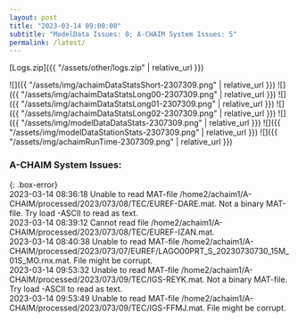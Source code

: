 ```yaml
---
layout: post
title: "2023-03-14 09:00:00"
subtitle: "ModelData Issues: 0; A-CHAIM System Issues: 5"
permalink: /latest/
---
```


[Logs.zip]({{ "/assets/other/logs.zip" | relative_url }})  

![]({{ "/assets/img/achaimDataStatsShort-2307309.png" | relative_url }})
![]({{ "/assets/img/achaimDataStatsLong00-2307309.png" | relative_url }})
![]({{ "/assets/img/achaimDataStatsLong01-2307309.png" | relative_url }})
![]({{ "/assets/img/achaimDataStatsLong02-2307309.png" | relative_url }})
![]({{ "/assets/img/modelDataDataStats-2307309.png" | relative_url }})
![]({{ "/assets/img/modelDataStationStats-2307309.png" | relative_url }})
![]({{ "/assets/img/achaimRunTime-2307309.png" | relative_url }})


### A-CHAIM System Issues:  
  
{: .box-error}  
2023-03-14 08:36:18 Unable to read MAT-file /home2/achaim1/A-CHAIM/processed/2023/073/08/TEC/EUREF-DARE.mat. Not a binary MAT-file. Try load -ASCII to read as text.  
2023-03-14 08:39:12 Cannot read file /home2/achaim1/A-CHAIM/processed/2023/073/08/TEC/EUREF-IZAN.mat.  
2023-03-14 08:40:38 Unable to read MAT-file /home2/achaim1/A-CHAIM/processed/2023/073/07/EUREF/LAGO00PRT_S_20230730730_15M_01S_MO.rnx.mat. File might be corrupt.  
2023-03-14 09:53:32 Unable to read MAT-file /home2/achaim1/A-CHAIM/processed/2023/073/09/TEC/IGS-REYK.mat. Not a binary MAT-file. Try load -ASCII to read as text.  
2023-03-14 09:53:49 Unable to read MAT-file /home2/achaim1/A-CHAIM/processed/2023/073/09/TEC/IGS-FFMJ.mat. File might be corrupt.  
